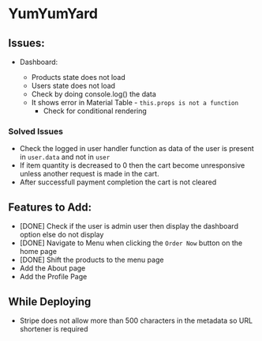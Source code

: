 # YumYumYard

## Issues:

-   Dashboard:

    -   Products state does not load
    -   Users state does not load
    -   Check by doing console.log() the data
    -   It shows error in Material Table - `this.props is not a function`
        -   Check for conditional rendering

### Solved Issues

-   Check the logged in user handler function as data of the user is present in `user.data` and not in `user`
-   If item quantity is decreased to 0 then the cart become unresponsive unless another request is made in the cart.
-   After successfull payment completion the cart is not cleared

## Features to Add:

-   [DONE] Check if the user is admin user then display the dashboard option else do not display
-   [DONE] Navigate to Menu when clicking the `Order Now` button on the home page
-   [DONE] Shift the products to the menu page
-   Add the About page
-   Add the Profile Page

## While Deploying

-   Stripe does not allow more than 500 characters in the metadata so URL shortener is required
